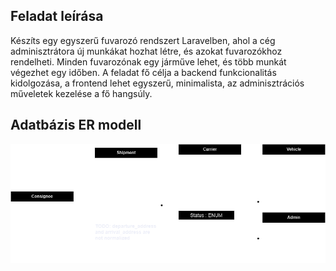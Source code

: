 ## Feladat leírása
Készíts egy egyszerű fuvarozó rendszert Laravelben, ahol a cég
adminisztrátora új munkákat hozhat létre, és azokat fuvarozókhoz rendelheti. Minden
fuvarozónak egy járműve lehet, és több munkát végezhet egy időben. A feladat fő célja a
backend funkcionalitás kidolgozása, a frontend lehet egyszerű, minimalista, az
adminisztrációs műveletek kezelése a fő hangsúly.

## Adatbázis ER modell
<img src="https://github.com/hb3nce04/carrier-app/blob/main/docs/er.png"/>
